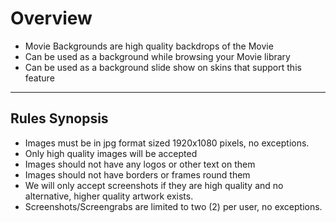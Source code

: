 # **Overview**

- Movie Backgrounds are high quality backdrops of the Movie
- Can be used as a background while browsing your Movie library
- Can be used as a background slide show on skins that support this feature

---

## **Rules Synopsis**

- Images must be in jpg format sized 1920x1080 pixels, no exceptions.
- Only high quality images will be accepted
- Images should not have any logos or other text on them
- Images should not have borders or frames round them
- We will only accept screenshots if they are high quality and no alternative, higher quality artwork exists.
- Screenshots/Screengrabs are limited to two (2) per user, no exceptions.
